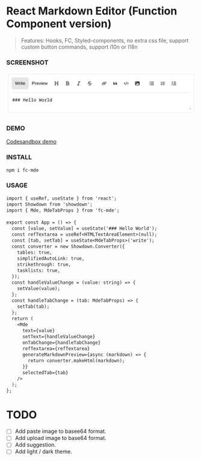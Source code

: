 # React Markdown Editor (Function Component version)

> Features: Hooks, FC, Styled-components, no extra css file, support custom button commands, support i10n or l18n

### SCREENSHOT

![Screenshot](screenshot.png)

### DEMO

[Codesandbox demo](https://codesandbox.io/s/intelligent-edison-ikf8hf?file=/src/App.tsx)

### INSTALL

```shell
npm i fc-mde
```

### USAGE

```tsx
import { useRef, useState } from 'react';
import Showdown from 'showdown';
import { Mde, MdeTabProps } from 'fc-mde';

export const App = () => {
  const [value, setValue] = useState('### Hello World');
  const refTextarea = useRef<HTMLTextAreaElement>(null);
  const [tab, setTab] = useState<MdeTabProps>('write');
  const converter = new Showdown.Converter({
    tables: true,
    simplifiedAutoLink: true,
    strikethrough: true,
    tasklists: true,
  });
  const handleValueChange = (value: string) => {
    setValue(value);
  };
  const handleTabChange = (tab: MdeTabProps) => {
    setTab(tab);
  };
  return (
    <Mde
      text={value}
      setText={handleValueChange}
      onTabChange={handleTabChange}
      refTextarea={refTextarea}
      generateMarkdownPreview={async (markdown) => {
        return converter.makeHtml(markdown);
      }}
      selectedTab={tab}
    />
  );
};
```

# TODO

- [ ] Add paste image to basee64 format.
- [ ] Add upload image to base64 format.
- [ ] Add suggestion.
- [ ] Add light / dark theme.
